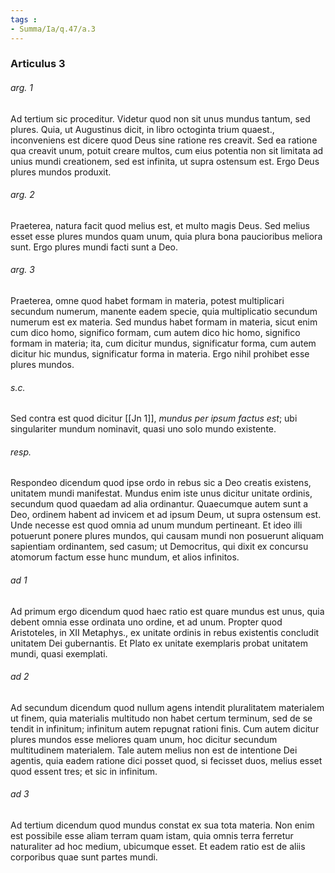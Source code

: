 ```yaml
---
tags : 
- Summa/Ia/q.47/a.3
---
```


### Articulus 3

###### arg. 1
Ad tertium sic proceditur. Videtur quod non sit unus mundus tantum, sed plures. Quia, ut Augustinus dicit, in libro octoginta trium quaest., inconveniens est dicere quod Deus sine ratione res creavit. Sed ea ratione qua creavit unum, potuit creare multos, cum eius potentia non sit limitata ad unius mundi creationem, sed est infinita, ut supra ostensum est. Ergo Deus plures mundos produxit.

###### arg. 2
Praeterea, natura facit quod melius est, et multo magis Deus. Sed melius esset esse plures mundos quam unum, quia plura bona paucioribus meliora sunt. Ergo plures mundi facti sunt a Deo.

###### arg. 3
Praeterea, omne quod habet formam in materia, potest multiplicari secundum numerum, manente eadem specie, quia multiplicatio secundum numerum est ex materia. Sed mundus habet formam in materia, sicut enim cum dico homo, significo formam, cum autem dico hic homo, significo formam in materia; ita, cum dicitur mundus, significatur forma, cum autem dicitur hic mundus, significatur forma in materia. Ergo nihil prohibet esse plures mundos.

###### s.c.
Sed contra est quod dicitur [[Jn 1]], *mundus per ipsum factus est*; ubi singulariter mundum nominavit, quasi uno solo mundo existente.

###### resp.
Respondeo dicendum quod ipse ordo in rebus sic a Deo creatis existens, unitatem mundi manifestat. Mundus enim iste unus dicitur unitate ordinis, secundum quod quaedam ad alia ordinantur. Quaecumque autem sunt a Deo, ordinem habent ad invicem et ad ipsum Deum, ut supra ostensum est. Unde necesse est quod omnia ad unum mundum pertineant. Et ideo illi potuerunt ponere plures mundos, qui causam mundi non posuerunt aliquam sapientiam ordinantem, sed casum; ut Democritus, qui dixit ex concursu atomorum factum esse hunc mundum, et alios infinitos.

###### ad 1
Ad primum ergo dicendum quod haec ratio est quare mundus est unus, quia debent omnia esse ordinata uno ordine, et ad unum. Propter quod Aristoteles, in XII Metaphys., ex unitate ordinis in rebus existentis concludit unitatem Dei gubernantis. Et Plato ex unitate exemplaris probat unitatem mundi, quasi exemplati.

###### ad 2
Ad secundum dicendum quod nullum agens intendit pluralitatem materialem ut finem, quia materialis multitudo non habet certum terminum, sed de se tendit in infinitum; infinitum autem repugnat rationi finis. Cum autem dicitur plures mundos esse meliores quam unum, hoc dicitur secundum multitudinem materialem. Tale autem melius non est de intentione Dei agentis, quia eadem ratione dici posset quod, si fecisset duos, melius esset quod essent tres; et sic in infinitum.

###### ad 3
Ad tertium dicendum quod mundus constat ex sua tota materia. Non enim est possibile esse aliam terram quam istam, quia omnis terra ferretur naturaliter ad hoc medium, ubicumque esset. Et eadem ratio est de aliis corporibus quae sunt partes mundi.

